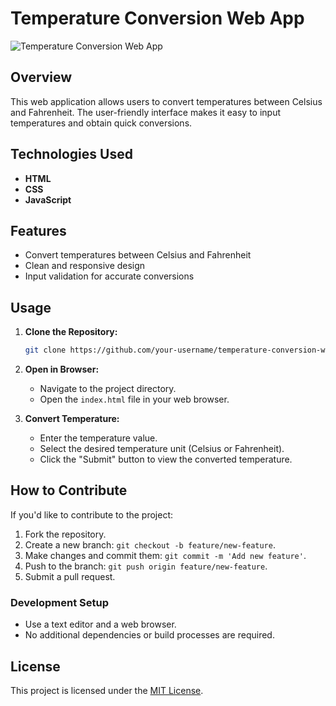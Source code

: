 # Temperature Conversion Web App

![Temperature Conversion Web App](screenshot.png)

## Overview

This web application allows users to convert temperatures between Celsius and Fahrenheit. The user-friendly interface makes it easy to input temperatures and obtain quick conversions.

## Technologies Used

- **HTML**
- **CSS**
- **JavaScript**

## Features

- Convert temperatures between Celsius and Fahrenheit
- Clean and responsive design
- Input validation for accurate conversions

## Usage

1. **Clone the Repository:**

    ```bash
    git clone https://github.com/your-username/temperature-conversion-web-app.git
    ```

2. **Open in Browser:**

    - Navigate to the project directory.
    - Open the `index.html` file in your web browser.

3. **Convert Temperature:**

    - Enter the temperature value.
    - Select the desired temperature unit (Celsius or Fahrenheit).
    - Click the "Submit" button to view the converted temperature.

## How to Contribute

If you'd like to contribute to the project:

1. Fork the repository.
2. Create a new branch: `git checkout -b feature/new-feature`.
3. Make changes and commit them: `git commit -m 'Add new feature'`.
4. Push to the branch: `git push origin feature/new-feature`.
5. Submit a pull request.

### Development Setup

- Use a text editor and a web browser.
- No additional dependencies or build processes are required.

## License

This project is licensed under the [MIT License](LICENSE).
